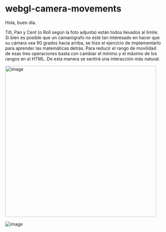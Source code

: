 # webgl-camera-movements

Hola, buen día.

Tilt, Pan y Cent (o Roll según la foto adjunta) están todos llevados al límite. Si bien es posible que un camarógrafo no esté tan interesado en hacer que su cámara vea 90 grados hacia arriba, se hizo el ejercicio de implementarlo para aprender las matemáticas detrás. Para reducir el rango de movilidad de esas tres operaciones basta con cambiar el mínimo y el máximo de los rangos en el HTML. De esta manera se sentirá una interacción más natural.

<img width="484" alt="image" src="https://user-images.githubusercontent.com/26715082/195967902-7edb9968-ba6f-4c5d-9c2e-a04f2044893d.png">

![image](https://user-images.githubusercontent.com/26715082/195967992-ee0a172e-21eb-4378-a069-104e61f462dc.png)

